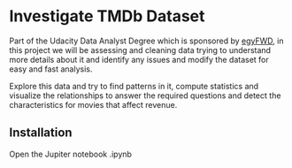 # Investigate TMDb Dataset 
Part of the Udacity Data Analyst Degree which is sponsored by [egyFWD](https://egfwd.com/specializtion/data-analysis-professional/), in this project we will be  assessing and cleaning data trying to understand more details about it and identify any issues and modify the dataset for easy and fast analysis.

Explore this data and try to find patterns in it, compute statistics and visualize the relationships to answer the required questions and detect the characteristics for movies that affect revenue.

## Installation
Open the Jupiter notebook .ipynb
